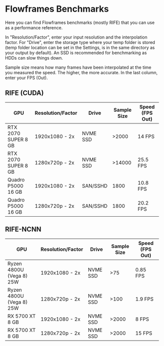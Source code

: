 # Flowframes Benchmarks

Here you can find Flowframes benchmarks (mostly RIFE) that you can use as a performance reference.

In "Resolution/Factor", enter your input resolution and the interpolation factor. For "Drive", enter the storage type where your temp folder is stored (temp folder location can be set in the Settings, is in the same directory as your output by default). An SSD is recommended for benchmarking as HDDs can slow things down.

Sample size means how many frames have been interpolated at the time you measured the speed. The higher, the more accurate. In the last column, enter your FPS (Out).

## RIFE (CUDA)

| GPU                 | Resolution/Factor | Drive    | Sample Size | Speed (FPS Out) |
| ------------------- | ----------------- | -------- | ----------- | --------------- |
| RTX 2070 SUPER 8 GB | 1920x1080 - 2x    | NVME SSD | \>2000      | 14 FPS          |
| RTX 2070 SUPER 8 GB | 1280x720p - 2x    | NVME SSD | \>14000     | 25.5 FPS        |
| Quadro P5000 16 GB  | 1920x1080 - 2x    | SAN/SSHD | 1800        | 10.8 FPS        |
| Quadro P5000 16 GB  | 1280x720p - 2x    | SAN/SSHD | 1800        | 20.2 FPS        |

## RIFE-NCNN

| GPU                      | Resolution/Factor | Drive    | Sample Size | Speed (FPS Out) |
| ------------------------ | ----------------- | -------- | ----------- | --------------- |
| Ryzen 4800U (Vega 8) 25W | 1920x1080 - 2x    | NVME SSD | \>75        | 0.85 FPS        |
| Ryzen 4800U (Vega 8) 25W | 1280x720p - 2x    | NVME SSD | \>100       | 1.9 FPS         |
| RX 5700 XT 8 GB          | 1920x1080 - 2x    | NVME SSD | \>2000      | 8 FPS           |
| RX 5700 XT 8 GB          | 1280x720p - 2x    | NVME SSD | \>2000      | 15 FPS          |